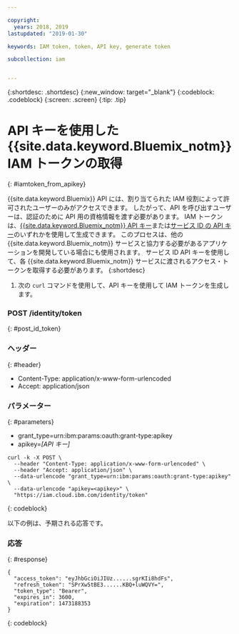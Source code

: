 ```yaml
---

copyright:
  years: 2018, 2019
lastupdated: "2019-01-30"

keywords: IAM token, token, API key, generate token

subcollection: iam


---
```



{:shortdesc: .shortdesc}
{:new_window: target="_blank"}
{:codeblock: .codeblock}
{:screen: .screen}
{:tip: .tip}

# API キーを使用した {{site.data.keyword.Bluemix_notm}} IAM トークンの取得
{: #iamtoken_from_apikey}

{{site.data.keyword.Bluemix}} API には、割り当てられた IAM 役割によって許可されたユーザーのみがアクセスできます。 したがって、API を呼び出すユーザーは、認証のために API 用の資格情報を渡す必要があります。 IAM トークンは、[{{site.data.keyword.Bluemix_notm}} API キー](/docs/iam?topic=iam-userapikey#userapikey)または[サービス ID の API キー](/docs/iam?topic=iam-serviceidapikeys#serviceidapikeys)のいずれかを使用して生成できます。 このプロセスは、他の {{site.data.keyword.Bluemix_notm}} サービスと協力する必要があるアプリケーションを開発している場合にも使用されます。 サービス ID API キーを使用して、各 {{site.data.keyword.Bluemix_notm}} サービスに渡されるアクセス・トークンを取得する必要があります。
{:shortdesc}

1. 次の `curl` コマンドを使用して、API キーを使用して IAM トークンを生成します。

### POST /identity/token
{: #post_id_token}

### ヘッダー
{: #header}
  - Content-Type: application/x-www-form-urlencoded
  - Accept: application/json

### パラメーター
{: #parameters}
  - grant_type=urn:ibm:params:oauth:grant-type:apikey
  - apikey=*[API キー]*

```
curl -k -X POST \
  --header "Content-Type: application/x-www-form-urlencoded" \
  --header "Accept: application/json" \
  --data-urlencode "grant_type=urn:ibm:params:oauth:grant-type:apikey" \
  --data-urlencode "apikey=<apikey>" \
  "https://iam.cloud.ibm.com/identity/token"
```
{: codeblock}

以下の例は、予期される応答です。

### 応答
{: #response}

```
{
  "access_token": "eyJhbGciOiJIUz......sgrKIi8hdFs",
  "refresh_token": "SPrXw5tBE3......KBQ+luWQVY=",
  "token_type": "Bearer",
  "expires_in": 3600,
  "expiration": 1473188353
}
```
{: codeblock}
